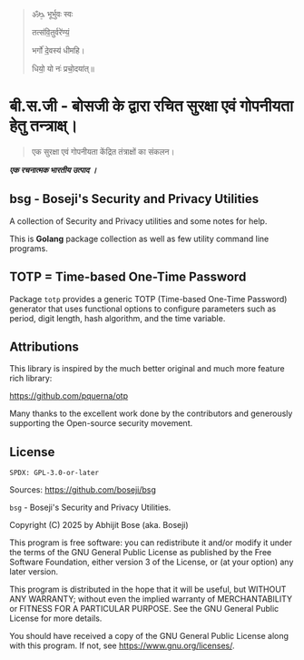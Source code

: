 >
> ॐᳬ᳞ भूर्भुवः स्वः
> 
> तत्स॑वि॒तुर्वरे॑ण्यं॒
> 
> भर्गो॑ दे॒वस्य॑ धीमहि।
> 
> धियो॒ यो नः॑ प्रचो॒दया॑त्॥
>

#  बी.स.जी - बोसजी के द्वारा रचित सुरक्षा एवं गोपनीयता हेतु तन्त्राक्ष्।

> एक सुरक्षा एवं गोपनीयता केंद्रित तंत्राक्षों का संकलन। 

***एक रचनात्मक भारतीय उत्पाद ।***

## bsg - Boseji's Security and Privacy Utilities

A collection of Security and Privacy utilities and some notes for help.

This is **Golang** package collection as well as few utility command line programs.

## TOTP = Time-based One-Time Password

Package `totp` provides a generic TOTP (Time-based One-Time Password) generator that uses functional options to configure parameters such as period, digit length, hash algorithm, and the time variable.

## Attributions

This library is inspired by the much better original and much more 
feature rich library:

<https://github.com/pquerna/otp>

Many thanks to the excellent work done by the contributors and generously
supporting the Open-source security movement.

## License

`SPDX: GPL-3.0-or-later`

Sources: <https://github.com/boseji/bsg>

`bsg` - Boseji's Security and Privacy Utilities.

Copyright (C) 2025 by Abhijit Bose (aka. Boseji)

This program is free software: you can redistribute it and/or modify it under the terms of the GNU General Public License as published by the Free Software Foundation, either version 3 of the License, or (at your option) any later version.

This program is distributed in the hope that it will be useful, but WITHOUT ANY WARRANTY; without even the implied warranty of MERCHANTABILITY or FITNESS FOR A PARTICULAR PURPOSE. See the GNU General Public License for more details.

You should have received a copy of the GNU General Public License along with this program. If not, see <https://www.gnu.org/licenses/>.

